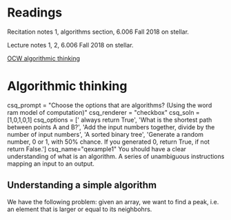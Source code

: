# Readings 
Recitation notes 1, algorithms section, 6.006 Fall 2018 on stellar.

Lecture notes 1, 2,  6.006 Fall 2018 on stellar.

[OCW algorithmic thinking](https://ocw.mit.edu/courses/electrical-engineering-and-computer-science/6-006-introduction-to-algorithms-fall-2011/lecture-videos/MIT6_006F11_lec01.pdf)
# Algorithmic thinking


<question multiplechoice>
csq_prompt = "Choose the options that are algorithms? (Using the word ram model of computation)"
csq_renderer = "checkbox"
csq_soln = [1,0,1,0,1]
csq_options =  [' always return True',
'What is the shortest path between points A and B?',
'Add the input numbers together, divide by the number of input numbers',
'A sorted binary tree',
'Generate a random number, 0 or 1, with 50% chance. If you generated 0, return True, if not return False.']
csq_name="qexample1"
</question>


<checkyourself>
You should have a clear understanding of what is an algorithm. A series of unambiguous instructions mapping an input to an output.

</checkyourself>


## Understanding a simple algorithm

We have the following problem: given an array, we want to find a peak, i.e. an element that is larger or equal to its neighbohrs. 
